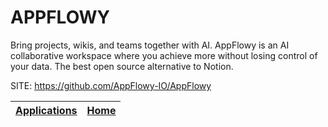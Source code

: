 # APPFLOWY

 Bring projects, wikis, and teams together with AI. AppFlowy is an AI collaborative workspace where you achieve more without losing control of your data. The best open source alternative to Notion.

 SITE: https://github.com/AppFlowy-IO/AppFlowy

 | [Applications](https://portable-linux-apps.github.io/apps.html) | [Home](https://portable-linux-apps.github.io)
 | --- | --- |
